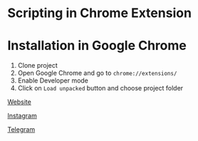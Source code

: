 # Scripting in Chrome Extension

# Installation in Google Chrome

1. Clone project
2. Open Google Chrome and go to `chrome://extensions/`
3. Enable Developer mode
4. Click on `Load unpacked` button and choose project folder

[Website](https://afzoone.dev/)

[Instagram](https://instagram.com/afzoone.dev)

[Telegram](https://t.me/afzoone_dev)
